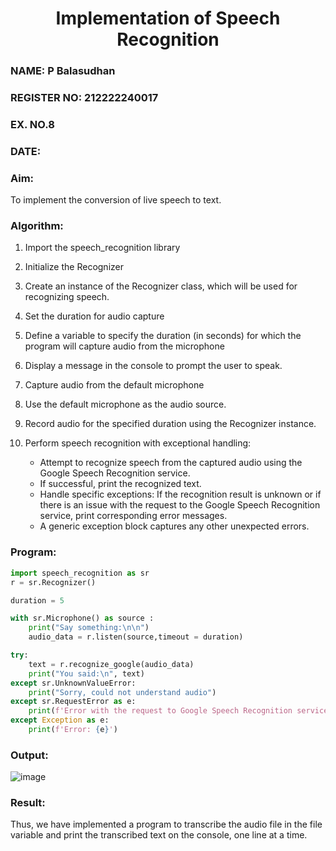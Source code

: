 <H1 ALIGN =CENTER>Implementation of Speech Recognition</H1>
<H3>NAME: P Balasudhan</H3>
<H3>REGISTER NO: 212222240017</H3>
<H3>EX. NO.8</H3>
<H3>DATE: </H3>
<H3>Aim:</H3> 
To implement the conversion of live speech to text.<BR>
<h3>Algorithm:</h3>

1. Import the speech_recognition library
2. Initialize the Recognizer
3. Create an instance of the Recognizer class, which will be used for recognizing speech.
4. Set the duration for audio capture
5. Define a variable to specify the duration (in seconds) for which the program will capture audio from the microphone
6. Display a message in the console to prompt the user to speak.
7. Capture audio from the default microphone
8. Use the default microphone as the audio source.
9. Record audio for the specified duration using the Recognizer instance.
10. Perform speech recognition with exceptional handling:
    
    -	Attempt to recognize speech from the captured audio using the Google Speech Recognition service.
    -	If successful, print the recognized text.
    -	Handle specific exceptions: If the recognition result is unknown or if there is an issue with the request to the Google Speech Recognition service, print corresponding error messages.
    -	A generic exception block captures any other unexpected errors.
    
<H3>Program:</H3>

```py
import speech_recognition as sr
r = sr.Recognizer()

duration = 5

with sr.Microphone() as source :
    print("Say something:\n\n")
    audio_data = r.listen(source,timeout = duration)

try:
    text = r.recognize_google(audio_data)
    print("You said:\n", text)
except sr.UnknownValueError:
    print("Sorry, could not understand audio")
except sr.RequestError as e:
    print(f'Error with the request to Google Speech Recognition service: {e}')
except Exception as e:
    print(f'Error: {e}')
```

<H3> Output:</H3>

![image](https://github.com/user-attachments/assets/755a4a05-318b-4924-8585-464e4d481268)

<H3> Result:</H3>

Thus, we have implemented a program to transcribe the audio file in the file variable and print the transcribed text on the console, one line at a time.

